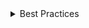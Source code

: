 <details>
<summary>
 Best Practices
</summary>

### Do

- **Do use the `Tree` component to create a nested tree structure:** When your data naturally follows a hierarchical parent-child relationship, the `Tree` component provides a clean and intuitive way to represent this structure. **If a more complex interaction with a `Tree` is required, use `FlatTree` component instead:** In scenarios where you need to efficiently manipulate or handle large amounts of hierarchical data, the `FlatTree` component can offer performance benefits.

- **Use custom styles if the tree needs to support more than 10 levels of nesting:** Depending on your design and data requirements, you may need to adjust the styling of the tree elements to accommodate deeper nesting levels. See [inline styling tree item level](#inline-styling-tree-item-level) for more information.

- **Use the `aria-label` attribute on the root of the `Tree` component to provide an accessible name for the tree:** This attribute helps screen readers to understand the purpose of the tree, making it more accessible and inclusive.

- **If you provide additional buttons or functionality within tree items actions, make them accessible with a context menu:**

  - Ensure that any additional actions or features in tree items are accessible for both mouse and keyboard users by implementing a context menu.
  - Include an `aria-description` or `aria-describedby` on tree items with actions/context menu to offer more descriptive information about the interactions, e.g., "has actions."
  - The added functionality should not disrupt keyboard navigation within the tree.

</details>
